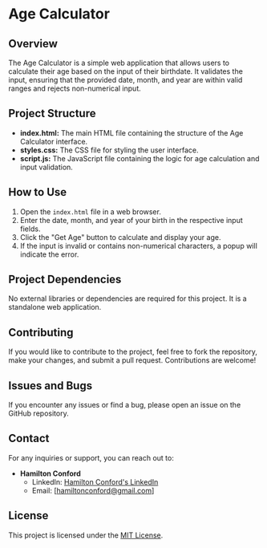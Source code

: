 # Age Calculator

## Overview

The Age Calculator is a simple web application that allows users to calculate their age based on the input of their birthdate. It validates the input, ensuring that the provided date, month, and year are within valid ranges and rejects non-numerical input.

## Project Structure

- **index.html:** The main HTML file containing the structure of the Age Calculator interface.
- **styles.css:** The CSS file for styling the user interface.
- **script.js:** The JavaScript file containing the logic for age calculation and input validation.

## How to Use

1. Open the `index.html` file in a web browser.
2. Enter the date, month, and year of your birth in the respective input fields.
3. Click the "Get Age" button to calculate and display your age.
4. If the input is invalid or contains non-numerical characters, a popup will indicate the error.

## Project Dependencies

No external libraries or dependencies are required for this project. It is a standalone web application.

## Contributing

If you would like to contribute to the project, feel free to fork the repository, make your changes, and submit a pull request. Contributions are welcome!

## Issues and Bugs

If you encounter any issues or find a bug, please open an issue on the GitHub repository.

## Contact

For any inquiries or support, you can reach out to:

- **Hamilton Conford**
  - LinkedIn: [Hamilton Conford's LinkedIn](https://www.linkedin.com/in/hamilton-conford-42ba87158/)
  - Email: [hamiltonconford@gmail.com]

## License

This project is licensed under the [MIT License](LICENSE).
